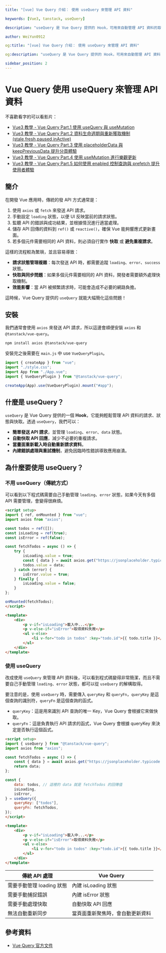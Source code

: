 ```yaml
---
title: "[vue] Vue Query 介紹： 使用 useQuery 來管理 API 資料"

keywords: [Vue3, tanstack, useQuery]

description: "useQuery 是 Vue Query 提供的 Hook，可用來自動管理 API 資料的取得與狀態"

author: WeiYun0912

og:title: "[vue] Vue Query 介紹： 使用 useQuery 來管理 API 資料"

og:description: "useQuery 是 Vue Query 提供的 Hook，可用來自動管理 API 資料的取得與狀態"

sidebar_position: 2
---
```


# Vue Query 使用 useQuery 來管理 API 資料

不喜歡看字的可以看影片：

-   [Vue3 教學 - Vue Query Part.1 使用 useQuery 與 useMutation](https://www.youtube.com/watch?v=7MDI54nlEbc)
-   [Vue3 教學 - Vue Query Part.2 資料生命週期與重新獲取機制 (stale,fresh,paused,inActive)](https://www.youtube.com/watch?v=pxHSArLEvgs)
-   [Vue3 教學 - Vue Query Part.3 使用 placeholderData 與 keepPreviousData 提升分頁體驗](https://www.youtube.com/watch?v=skJWxXDljS0)
-   [Vue3 教學 - Vue Query Part.4 使用 useMutation 進行樂觀更新](https://www.youtube.com/watch?v=I-qGvLln-pg)
-   [Vue3 教學 - Vue Query Part.5 如何使用 enabled 控制查詢與 prefetch 提升使用者體驗](https://www.youtube.com/watch?v=8TpZAL-E6gs)

## 簡介

在開發 Vue 應用時，傳統的發 API 方式通常是：

1. 使用 `axios` 或 `fetch` 來發送 API 請求。
2. 手動設定 `loading` 狀態，以便 UI 反映當前的請求狀態。
3. 監聽 API 的錯誤與成功結果，並根據情況進行適當處理。
4. 儲存 API 回傳的資料到 `ref()` 或 `reactive()`，確保 Vue 能夠響應式更新畫面。
5. 若多個元件需要相同的 API 資料，則必須自行實作 **快取** 或 **避免重複請求**。

這樣的流程較為繁瑣，並且容易導致：

-   **請求狀態管理複雜**：每次發送 API 時，都需要追蹤 `loading`、`error`、`success` 狀態。
-   **快取與同步問題**：如果多個元件需要相同的 API 資料，開發者需要額外處理快取機制。
-   **效能影響**：當 API 被頻繁請求時，可能會造成不必要的網路負擔。

這時候，Vue Query 提供的 `useQuery` 就能大幅簡化這些問題！

## 安裝

我們通常會使用 `axios` 來發送 API 請求，所以這邊會順便安裝 `axios` 和 `@tanstack/vue-query`。

```bash
npm install axios @tanstack/vue-query
```

安裝完之後需要在 `main.js` 中 use `VueQueryPlugin`。

```js title='main.js' showLineNumbers
import { createApp } from "vue";
import "./style.css";
import App from "./App.vue";
import { VueQueryPlugin } from "@tanstack/vue-query";

createApp(App).use(VueQueryPlugin).mount("#app");
```

## 什麼是 useQuery？

`useQuery` 是 Vue Query 提供的一個 **Hook**，它能夠輕鬆管理 API 資料的請求、狀態與快取。透過 `useQuery`，我們可以：

-   **簡單發送 API 請求**，並管理 `loading`、`error`、`data` 狀態。
-   **自動快取 API 回應**，減少不必要的重複請求。
-   **當畫面重新載入時自動重新請求資料**。
-   **內建錯誤處理與重試機制**，避免因臨時性錯誤導致應用崩潰。

## 為什麼要使用 useQuery？

### **不用 useQuery（傳統方式）**

可以看到以下程式碼需要自己手動管理 `loading`、`error` 狀態，如果今天有多個 API 需要管理，會變得很麻煩。

<!-- prettier-ignore -->
```html title='App.vue' showLineNumbers
<script setup>
import { ref, onMounted } from "vue";
import axios from "axios";

const todos = ref([]);
const isLoading = ref(true);
const isError = ref(false);

const fetchTodos = async () => {
    try {
        isLoading.value = true;
        const { data } = await axios.get("https://jsonplaceholder.typicode.com/todos");
        todos.value = data;
    } catch (error) {
        isError.value = true;
    } finally {
        isLoading.value = false;
    }
};

onMounted(fetchTodos);
</script>

<template>
    <div>
        <p v-if="isLoading">載入中...</p>
        <p v-else-if="isError">取得資料失敗</p>
        <ul v-else>
            <li v-for="todo in todos" :key="todo.id">{{ todo.title }}</li>
        </ul>
    </div>
</template>
```

### **使用 useQuery**

改成使用 `useQuery` 來管理 API 資料後，可以看到程式碼變得非常簡潔，而且不需要自己手動管理 `loading`、`error` 狀態，都可以從 `useQuery` 的解構取得。

要注意的是，使用 `useQuery` 時，需要傳入 `queryKey` 和 `queryFn`，`queryKey` 是這個查詢的識別符，`queryFn` 是這個查詢的函式。

-   `queryKey`：這是用來識別 API 查詢的唯一 Key，Vue Query 會根據它來做快取。
-   `queryFn`：這是負責執行 API 請求的函式，Vue Query 會根據 queryKey 來決定是否執行這個函式。

<!-- prettier-ignore -->
```html title='App.vue' showLineNumbers
<script setup>
import { useQuery } from "@tanstack/vue-query";
import axios from "axios";

const fetchTodos = async () => {
    const { data } = await axios.get("https://jsonplaceholder.typicode.com/todos");
    return data;
};

const {
    data: todos, // 這裡的 data 就是 fetchTodos 的回傳值
    isLoading,
    isError,
} = useQuery({
    queryKey: ["todos"],
    queryFn: fetchTodos,
});
</script>

<template>
    <div>
        <p v-if="isLoading">載入中...</p>
        <p v-else-if="isError">取得資料失敗</p>
        <ul v-else>
            <li v-for="todo in todos" :key="todo.id">{{ todo.title }}</li>
        </ul>
    </div>
</template>
```

| 傳統 API 處理             | Vue Query                        |
| ------------------------- | -------------------------------- |
| 需要手動管理 loading 狀態 | 內建 isLoading 狀態              |
| 需要手動捕捉錯誤          | 內建 isError 狀態                |
| 需要手動處理快取          | 自動快取 API 回應                |
| 無法自動重新同步          | 當頁面重新聚焦時，會自動更新資料 |

## 參考資料

-   [Vue Query 官方文件](https://tanstack.com/query/latest/docs/framework/vue/reference/useQuery)

